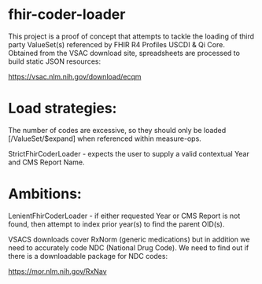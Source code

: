 # fhir-coder-loader
This project is a proof of concept that attempts to tackle the loading of third party ValueSet(s) referenced by FHIR R4 Profiles USCDI & Qi Core. Obtained from the VSAC download site, spreadsheets are processed to build static JSON resources:

https://vsac.nlm.nih.gov/download/ecqm

# Load strategies:
The number of codes are excessive, so they should only be loaded [/ValueSet/$expand] when referenced within measure-ops.

StrictFhirCoderLoader - expects the user to supply a valid contextual Year and CMS Report Name.


# Ambitions:
LenientFhirCoderLoader - if either requested Year or CMS Report is not found, then attempt to index prior year(s) to find the parent OID(s).

VSACS downloads cover RxNorm (generic medications) but in addition we need to accurately code NDC (National Drug Code). We need to find out if there is a downloadable package for NDC codes:

https://mor.nlm.nih.gov/RxNav
